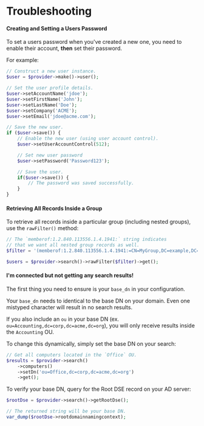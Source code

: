 # Troubleshooting

#### Creating and Setting a Users Password

To set a users password when you've created a new one, you need to enable their account, **then** set their password.

For example:

```php
// Construct a new user instance.
$user = $provider->make()->user();

// Set the user profile details.
$user->setAccountName('jdoe');
$user->setFirstName('John');
$user->setLastName('Doe');
$user->setCompany('ACME');
$user->setEmail('jdoe@acme.com');

// Save the new user.
if ($user->save()) {
    // Enable the new user (using user account control).
    $user->setUserAccountControl(512);

    // Set new user password
    $user->setPassword('Password123');

    // Save the user.
    if($user->save()) {
        // The password was saved successfully.
    }
}
```

#### Retrieving All Records Inside a Group

To retrieve all records inside a particular group (including nested groups), use the `rawFilter()` method:

```php
// The `memberof:1.2.840.113556.1.4.1941:` string indicates
// that we want all nested group records as well.
$filter = '(memberof:1.2.840.113556.1.4.1941:=CN=MyGroup,DC=example,DC=com)';

$users = $provider->search()->rawFilter($filter)->get();
```

#### I'm connected but not getting any search results!

The first thing you need to ensure is your `base_dn` in your configuration.

Your `base_dn` needs to identical to the base DN on your domain. Even one mistyped character will result in no search results.

If you also include an `ou` in your base DN (ex. `ou=Accounting,dc=corp,dc=acme,dc=org`), you will only receive results inside the `Accounting` OU.

To change this dynamically, simply set the base DN on your search:

```php
// Get all computers located in the `Office` OU.
$results = $provider->search()
    ->computers()
    ->setDn('ou=Office,dc=corp,dc=acme,dc=org')
    ->get();
```

To verify your base DN, query for the Root DSE record on your AD server:

```php
$rootDse = $provider->search()->getRootDse();

// The returned string will be your base DN.
var_dump($rootDse->rootdomainnamingcontext);
```
